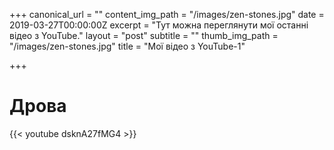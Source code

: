 +++
canonical_url = ""
content_img_path = "/images/zen-stones.jpg"
date = 2019-03-27T00:00:00Z
excerpt = "Тут можна переглянути мої останні відео з YouTube."
layout = "post"
subtitle = ""
thumb_img_path = "/images/zen-stones.jpg"
title = "Мої відео з YouTube-1"

+++
# Дрова

{{< youtube dsknA27fMG4 >}}